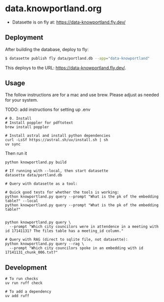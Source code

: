 # data.knowportland.org

- Datasette is on fly at: https://data-knowportland.fly.dev/

## Deployment

After building the database, deploy to fly:

```bash
$ datasette publish fly data/portland.db --app="data-knowportland"
```

This deploys to the URL: https://data-knowportland.fly.dev/.

## Usage

The follow instructions are for a mac and use brew. Please adjust as needed for your system.

TODO: add instructions for setting up .env

```
# 0. Install
# Install poppler for pdftotext
brew install poppler

# Install astral and install python dependencies
curl -LsSf https://astral.sh/uv/install.sh | sh
uv sync
```

Then run it

```
python knowportland.py build

# If running with --local, then start datasette
datasette data/portland.db

# Query with datasette as a tool:

# Quick good tests for whether the tools is working:
python knowportland.py query --prompt "What is the pk of the embedding table?" --local
python knowportland.py query --prompt "What is the pk of the embedding table?"


python knowportland.py query \
  --prompt "Which city councilors were in attendence in a meeting with id 17141131? The files table has a meeting_id column."

# Query with RAG (direct to sqlite file, not datasette):
python knowportland.py query --rag \
  --prompt "Which city councilors spoke in an embedding with id 17141131_chunk_006.txt?"
```

## Development

```
# To run checks
uv run ruff check

# To add a dependency
uv add ruff
```
